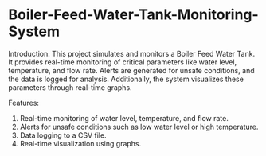 # Boiler-Feed-Water-Tank-Monitoring-System

Introduction:
This project simulates and monitors a Boiler Feed Water Tank. It provides real-time monitoring of critical parameters like water level, temperature, and flow rate. Alerts are generated for unsafe conditions, and the data is logged for analysis. Additionally, the system visualizes these parameters through real-time graphs.

Features:
1. Real-time monitoring of water level, temperature, and flow rate.
2. Alerts for unsafe conditions such as low water level or high temperature.
3. Data logging to a CSV file.
4. Real-time visualization using graphs.
